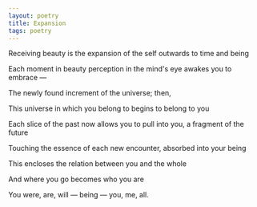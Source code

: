 ```yaml
---
layout: poetry
title: Expansion
tags: poetry
---
```


Receiving beauty is the expansion of the self outwards to time and being

Each moment in beauty perception in the mind's eye awakes you to embrace —

The newly found increment of the universe; then,

This universe in which you belong to begins to belong to you

Each slice of the past now allows you to pull into you, a fragment of the future

Touching the essence of each new encounter, absorbed into your being

This encloses the relation between you and the whole

And where you go becomes who you are

You were, are, will — being — you, me, all.